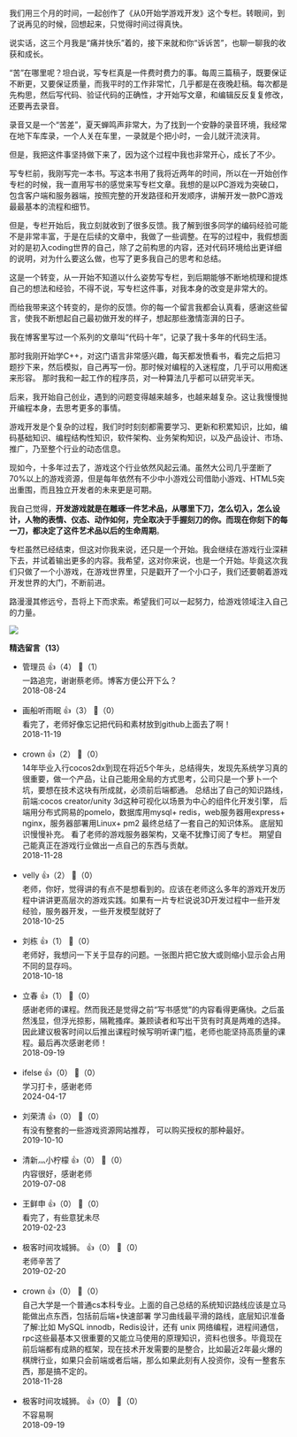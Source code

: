 我们用三个月的时间，一起创作了《从0开始学游戏开发》这个专栏。转眼间，到了说再见的时候，回想起来，只觉得时间过得真快。

说实话，这三个月我是“痛并快乐”着的，接下来就和你“诉诉苦”，也聊一聊我的收获和成长。

“苦”在哪里呢？坦白说，写专栏真是一件费时费力的事。每周三篇稿子，既要保证不断更，又要保证质量，而我平时的工作非常忙，几乎都是在夜晚赶稿。每次都是先构思，然后写代码、验证代码的正确性，才开始写文章，和编辑反反复复修改，还要再去录音。

录音又是一个“苦差”，夏天蝉鸣声非常大，为了找到一个安静的录音环境，我经常在地下车库录，一个人关在车里，一录就是个把小时，一会儿就汗流浃背。

但是，我把这件事坚持做下来了，因为这个过程中我也非常开心，成长了不少。

写专栏前，我刚写完一本书。写这本书用了我将近两年的时间，所以在一开始创作专栏的时候，我一直用写书的感觉来写专栏文章。我想的是以PC游戏为突破口，包含客户端和服务器端，按照完整的开发路径和开发顺序，讲解开发一款PC游戏最最基本的流程和细节。

但是，专栏开始后，我立刻就收到了很多反馈。我了解到很多同学的编码经验可能不是非常丰富，于是在后续的文章中，我做了一些调整。在写的过程中，我假想面对的是初入coding世界的自己，除了之前构思的内容，还对代码环境给出更详细的说明，对为什么要这么做，也写了更多我自己的思考和总结。

这是一个转变，从一开始不知道以什么姿势写专栏，到后期能够不断地梳理和提炼自己的想法和经验，不得不说，写专栏这件事，对我本身的改变是非常大的。

而给我带来这个转变的，是你的反馈。你的每一个留言我都会认真看，感谢这些留言，使我不断想起自己最初做开发的样子，想起那些激情澎湃的日子。

我在博客里写过一个系列的文章叫“代码十年”，记录了我十多年的代码生活。

那时我刚开始学C++，对这门语言非常感兴趣，每天都发愤看书，看完之后把习题抄下来，然后模拟，自己再写一份。那时候对编程的入迷程度，几乎可以用痴迷来形容。 那时我和一起工作的程序员，对一种算法几乎都可以研究半天。

后来，我开始自己创业，遇到的问题变得越来越多，也越来越复杂。这让我慢慢抛开编程本身，去思考更多的事情。

游戏开发是个复杂的过程，我们时时刻刻都需要学习、更新和积累知识，比如，编码基础知识、编程结构性知识，软件架构、业务架构知识，以及产品设计、市场、推广，乃至整个行业的动态信息。

现如今，十多年过去了，游戏这个行业依然风起云涌。虽然大公司几乎垄断了70%以上的游戏资源，但是每年依然有不少中小游戏公司借助小游戏、HTML5突出重围，而且独立开发者的未来更是可期。

我自己觉得，**开发游戏就是在雕琢一件艺术品，从哪里下刀，怎么切入，怎么设计，人物的表情、仪态、动作如何，完全取决于手握刻刀的你。而现在你刻下的每一刀，都决定了这件艺术品以后的生命周期**。

专栏虽然已经结束，但这对你我来说，还只是一个开始。我会继续在游戏行业深耕下去，并试着输出更多的内容。我希望，这对你来说，也是一个开始。毕竟这次我们只做了一个小游戏，在游戏世界里，只是戳开了一个小口子，我们还要朝着游戏开发世界的大门，不断前进。

路漫漫其修远兮，吾将上下而求索。希望我们可以一起努力，给游戏领域注入自己的力量。

[![](https://static001.geekbang.org/resource/image/e4/ad/e43e1d08d65b9c3b3dc21e379afb91ad.jpg?wh=1142%2A801)](http://cn.mikecrm.com/WM3BaeU)
<div><strong>精选留言（13）</strong></div><ul>
<li><span>管理员</span> 👍（4） 💬（1）<div>一路追完，谢谢蔡老师。博客方便公开下么？</div>2018-08-24</li><br/><li><span>画船听雨眠</span> 👍（3） 💬（0）<div>看完了，老师好像忘记把代码和素材放到github上面去了啊！</div>2018-11-19</li><br/><li><span>crown</span> 👍（2） 💬（0）<div>14年毕业入行cocos2dx到现在将近5个年头，总结得失，发现先系统学习真的很重要，做一个产品，让自己能用全局的方式思考，公司只是一个萝卜一个坑，要想在技术这块有所成就，必须前后端都通。 总结出了自己的知识路线，前端:cocos creator&#47;unity 3d这种可视化以场景为中心的组件化开发引擎，  后端用分布式网易的pomelo，数据库用mysql+ redis，web服务器用express+ nginx，服务器部署用Linux+ pm2  最终总结了一套自己的知识体系。  底层知识慢慢补充。  看了老师的游戏服务器架构，又毫不犹豫订阅了专栏。 期望自己能真正在游戏行业做出一点自己的东西与贡献。</div>2018-11-28</li><br/><li><span>velly</span> 👍（2） 💬（0）<div>老师，你好，觉得讲的有点不是想看到的。应该在老师这么多年的游戏开发历程中讲讲更高层次的游戏实践。如果有一片专栏说说3D开发过程中一些开发经验，服务器开发，一些开发模型就好了</div>2018-10-25</li><br/><li><span>刘栋</span> 👍（1） 💬（0）<div>老师好，我想问一下关于显存的问题。一张图片把它放大或则缩小显示会占用不同的显存吗。</div>2018-10-18</li><br/><li><span>立春</span> 👍（1） 💬（0）<div>感谢老师的课程。然而我还是觉得之前“写书感觉”的内容看得更痛快。之后虽然浅显，但浮光掠影，隔靴搔痒。兼顾读者和写出干货有时真是两难的选择。因此建议极客时间以后推出课程时候写明听课门槛，老师也能坚持高质量的课程。最后再次感谢老师！</div>2018-09-19</li><br/><li><span>ifelse</span> 👍（0） 💬（0）<div>学习打卡，感谢老师</div>2024-04-17</li><br/><li><span>刘荣清</span> 👍（0） 💬（0）<div>有没有整套的一些游戏资源网站推荐， 可以购买授权的那种最好。</div>2019-10-10</li><br/><li><span>清新灬小柠檬</span> 👍（0） 💬（0）<div>内容很好，感谢老师</div>2019-07-08</li><br/><li><span>王鲜申</span> 👍（0） 💬（0）<div>看完了，有些意犹未尽</div>2019-02-23</li><br/><li><span>极客时间攻城狮。</span> 👍（0） 💬（0）<div>老师辛苦了</div>2019-02-20</li><br/><li><span>crown</span> 👍（0） 💬（0）<div>自己大学是一个普通cs本科专业。上面的自己总结的系统知识路线应该是立马能做出点东西，包括前后端+快速部署 学习曲线最平滑的路线，底层知识准备了解:比如 MySQL innodb，Redis设计，还有 unix 网络编程，进程间通信，rpc这些最基本又很重要的又能立马使用的原理知识，资料也很多。毕竟现在前后端都有成熟的框架，现在技术开发需要的是整合，比如最近2年最火爆的棋牌行业，如果只会前端或者后端，那么如果此刻有人投资你，没有一整套东西，那是搞不定的。</div>2018-11-28</li><br/><li><span>极客时间攻城狮。</span> 👍（0） 💬（0）<div>不容易啊</div>2018-09-19</li><br/>
</ul>